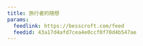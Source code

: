 ```yaml
---
title: 旅行者的随想
params:
  feedlink: https://besscroft.com/feed
  feedid: 43a17d4afd7cea4e0ccf0f70d4b547ae
---
```

